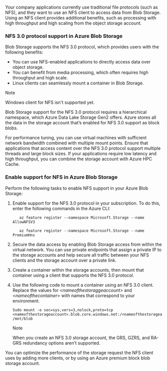 Your company applications currently use traditional file protocols (such as NFS), and they want to use an NFS client to access data from Blob Storage. Using an NFS client provides additional benefits, such as processing with high throughput and high scaling from the object storage account.

### NFS 3.0 protocol support in Azure Blob Storage

Blob Storage supports the NFS 3.0 protocol, which provides users with the following benefits:

- You can use NFS-enabled applications to directly access data over object storage.
- You can benefit from media processing, which often requires high throughput and high scale.
- Linux clients can seamlessly mount a container in Blob Storage.

> [!NOTE]
> Windows client for NFS isn't supported yet.

Blob Storage support for the NFS 3.0 protocol requires a hierarchical namespace, which Azure Data Lake Storage Gen2 offers. Azure stores all the data in the storage account that’s enabled for NFS 3.0 support as block blobs.

For performance tuning, you can use virtual machines with sufficient network bandwidth combined with multiple mount points. Ensure that applications that access content over the NFS 3.0 protocol support multiple threads and large block sizes. If your applications require low latency and high throughput, you can combine the storage account with Azure HPC Cache.

### Enable support for NFS in Azure Blob Storage

Perform the following tasks to enable NFS support in your Azure Blob Storage:

1. Enable support for the NFS 3.0 protocol in your subscription. To do this, enter the following commands in the Azure CLI:

    ```azurecli
       az feature register --namespace Microsoft.Storage --name AllowNFSV3
    ```
  
    ```azurecli
       az feature register --namespace Microsoft.Storage --name PremiumHns
    ```

2. Secure the data access by enabling Blob Storage access from within the virtual network. You can use private endpoints that assign a private IP to the storage accounts and help secure all traffic between your NFS clients and the storage account over a private link.

3. Create a container within the storage accounts, then mount that container using a client that supports the NFS 3.0 protocol.

4. Use the following code to mount a container using an NFS 3.0 client. Replace the values for <_nameofthestoraggeaccount_> and <_nameofthecontainer_> with names that correspond to your environment.

    ```
    Sudo mount -o sec=sys,vers=3,nolock,proto=tcp <nameofthestorageaccount>.blob.core.windows.net:/<nameofthestorageaccount>/<nameofthecontainer>  /mnt/blob
    ```

    > [!NOTE]
    > When you create an NFS 3.0 storage account, the GRS, GZRS, and RA-GRS redundancy options aren’t supported.

You can optimize the performance of the storage request the NFS client uses by adding more clients, or by using an Azure premium block blob storage account.
